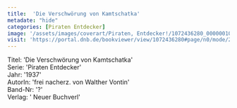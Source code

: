 ```yaml
---
title:  'Die Verschwörung von Kamtschatka'
metadate: "hide"
categories: [Piraten Entdecker]
image: '/assets/images/coverart/Piraten, Entdecker!/1072436280_00000010.jpg'
visit: 'https://portal.dnb.de/bookviewer/view/1072436280#page/n0/mode/2up'
---
```

Titel: 'Die Verschwörung von Kamtschatka' <br>
Serie: 'Piraten Entdecker' <br>
Jahr: '1937' <br>
AutorIn: 'frei nacherz. von Walther Vontin' <br>
Band-Nr: '?' <br>
Verlag: ' Neuer Buchverl'